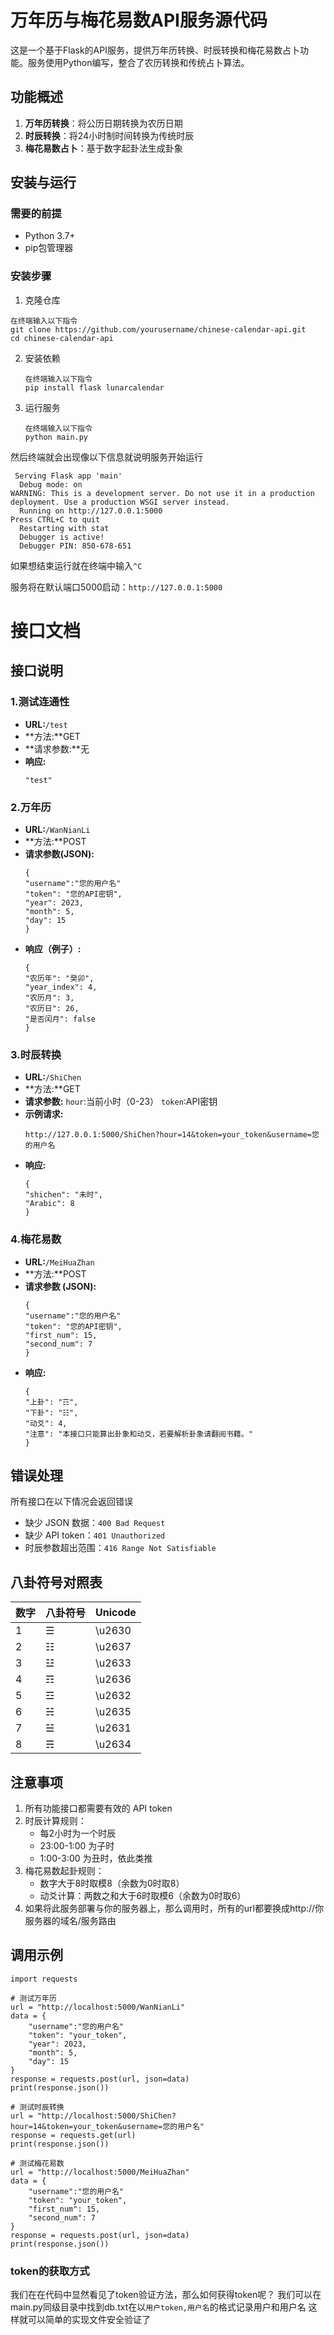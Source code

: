 # 万年历与梅花易数API服务源代码

这是一个基于Flask的API服务，提供万年历转换、时辰转换和梅花易数占卜功能。服务使用Python编写，整合了农历转换和传统占卜算法。

## 功能概述
1. **万年历转换**：将公历日期转换为农历日期
2. **时辰转换**：将24小时制时间转换为传统时辰
3. **梅花易数占卜**：基于数字起卦法生成卦象

## 安装与运行

### 需要的前提
* Python 3.7+
* pip包管理器

### 安装步骤
1. 克隆仓库
  ```
  在终端输入以下指令
  git clone https://github.com/yourusername/chinese-calendar-api.git
  cd chinese-calendar-api
  ```
2. 安装依赖
    ```
    在终端输入以下指令
    pip install flask lunarcalendar
    ```
3. 运行服务
    ```
    在终端输入以下指令
    python main.py
    ```
然后终端就会出现像以下信息就说明服务开始运行
```
 Serving Flask app 'main'
  Debug mode: on
WARNING: This is a development server. Do not use it in a production deployment. Use a production WSGI server instead.
  Running on http://127.0.0.1:5000
Press CTRL+C to quit
  Restarting with stat
  Debugger is active!
  Debugger PIN: 850-678-651
```
如果想结束运行就在终端中输入`^C`

服务将在默认端口5000启动：`http://127.0.0.1:5000`

# 接口文档

## 接口说明
### 1.测试连通性
* **URL:**`/test`
* **方法:**GET
* **请求参数:**无
* **响应:**
    ```
    "test"
    ```
### 2.万年历
* **URL:**`/WanNianLi`
* **方法:**POST
* **请求参数(JSON):**
    ```
  {
  "username":"您的用户名"
  "token": "您的API密钥",
  "year": 2023,
  "month": 5,
  "day": 15
  }
    ```
* **响应（例子）:**
    ```
  {
  "农历年": "癸卯",
  "year_index": 4,
  "农历月": 3,
  "农历日": 26,
  "是否闰月": false
  }
    ```
### 3.时辰转换
* **URL:**`/ShiChen`
* **方法:**GET
* **请求参数:**
    `hour`:当前小时（0-23）
    `token`:API密钥
* **示例请求:**
    ```
    http://127.0.0.1:5000/ShiChen?hour=14&token=your_token&username=您的用户名
    ```
* **响应:**
    ```
  {
  "shichen": "未时",
  "Arabic": 8
  }
    ```
### 4.梅花易数
* **URL:**`/MeiHuaZhan`
* **方法:**POST
* **请求参数 (JSON):**
    ```
  {
  "username":"您的用户名"
  "token": "您的API密钥",
  "first_num": 15,
  "second_num": 7
  }
    ```
* **响应:**
    ```
  {
  "上卦": "☶",
  "下卦": "☷",
  "动爻": 4,
  "注意": "本接口只能算出卦象和动爻，若要解析卦象请翻阅书籍。"
  }
    ```

## 错误处理

所有接口在以下情况会返回错误
* 缺少 JSON 数据：`400 Bad Request`
* 缺少 API token：`401 Unauthorized`
* 时辰参数超出范围：`416 Range Not Satisfiable`

## 八卦符号对照表
| 数字 | 八卦符号 | Unicode |
| ---- | -------- | ------- |
| 1    | ☰       | \u2630  |
| 2    | ☷       | \u2637  |
| 3    | ☳       | \u2633  |
| 4    | ☶       | \u2636  |
| 5    | ☲       | \u2632  |
| 6    | ☵       | \u2635  |
| 7    | ☱       | \u2631  |
| 8    | ☴       | \u2634  |

## 注意事项
1. 所有功能接口都需要有效的 API token
2. 时辰计算规则：
    * 每2小时为一个时辰
    * 23:00-1:00 为子时
    * 1:00-3:00 为丑时，依此类推
3. 梅花易数起卦规则：
    * 数字大于8时取模8（余数为0时取8）
    * 动爻计算：两数之和大于6时取模6（余数为0时取6）
4. 如果将此服务部署与你的服务器上，那么调用时，所有的url都要换成http://你服务器的域名/服务路由

## 调用示例
```
import requests

# 测试万年历
url = "http://localhost:5000/WanNianLi"
data = {
    "username":"您的用户名"
    "token": "your_token",
    "year": 2023,
    "month": 5,
    "day": 15
}
response = requests.post(url, json=data)
print(response.json())

# 测试时辰转换
url = "http://localhost:5000/ShiChen?hour=14&token=your_token&username=您的用户名"
response = requests.get(url)
print(response.json())

# 测试梅花易数
url = "http://localhost:5000/MeiHuaZhan"
data = {
    "username":"您的用户名"
    "token": "your_token",
    "first_num": 15,
    "second_num": 7
}
response = requests.post(url, json=data)
print(response.json())
```

### token的获取方式
我们在在代码中显然看见了token验证方法，那么如何获得token呢？
我们可以在main.py同级目录中找到db.txt在以`用户token,用户名`的格式记录用户和用户名
这样就可以简单的实现文件安全验证了